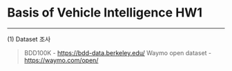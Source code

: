 # Basis of Vehicle Intelligence HW1
---
(1) Dataset 조사
> BDD100K - https://bdd-data.berkeley.edu/
> Waymo open dataset - https://waymo.com/open/
